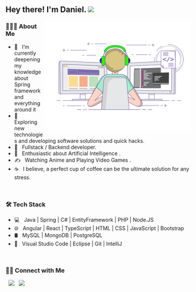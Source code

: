 <h2> Hey there! I'm Daniel. <img src="https://github.com/souvikguria98/souvikguria98/blob/master/Hi.gif" width="25"></h2>
<img align="right" alt="GIF" src="https://raw.githubusercontent.com/devSouvik/devSouvik/master/gif3.gif" width="400"/>

<h3> 👨🏻‍💻 About Me </h3>

- 🔭 &nbsp; I’m currently deepening my knowledge about Spring framework and everything around it
- 🤔 &nbsp; Exploring new technologies and developing software solutions and quick hacks.
- 💼 &nbsp; Fullstack / Backend developer.
- 🌱 &nbsp; Enthusiastic about Artificial Intelligence .
- ✍️ &nbsp; Watching Anime and Playing Video Games .
- ☕ &nbsp; I believe, a perfect cup of coffee can be the ultimate solution for any stress. 



<br>

<h3>🛠 Tech Stack</h3>

- 💻 &nbsp; Java | Spring | C# | EntityFramework | PHP | Node.JS
- 🌐 &nbsp; Angular | React | TypeScript | HTML | CSS | JavaScript | Bootstrap 
- 🛢 &nbsp; MySQL | MongoDB | PostgreSQL
- 🔧 &nbsp; Visual Studio Code | Eclipse | Git | IntelliJ

</br>

<h3> 🤝🏻 Connect with Me </h3>

<p align="left">
&nbsp; <a href="https://twitter.com/kariti_daniel" target="_blank" rel="noopener noreferrer"><img src="https://img.icons8.com/plasticine/100/000000/twitter.png" width="50" /></a> 
&nbsp; <a href="https://www.linkedin.com/in/daniel-kariti/" target="_blank" rel="noopener noreferrer"><img src="https://img.icons8.com/plasticine/100/000000/linkedin.png" width="50" /></a>
</p>


